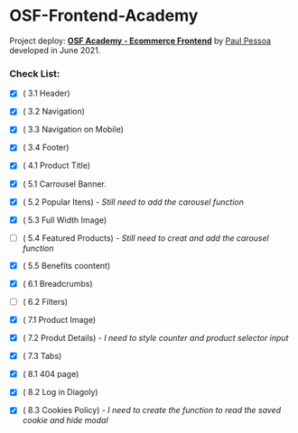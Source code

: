 # OSF-Frontend-Academy
Project deploy:
<a href="https://osf-academy.vercel.app/" target="_blank"><b>OSF Academy - Ecommerce Frontend</b></a>
by
<a href="https://www.linkedin.com/in/paulmspessoa/" target="_blank">Paul Pessoa</a> developed in June 2021.
<br>
### Check List:

- [x] ( 3.1 Header)

- [x] ( 3.2 Navigation)

- [x] ( 3.3 Navigation on Mobile)

- [x] ( 3.4 Footer)

- [x] ( 4.1 Product Title)

- [x] ( 5.1 Carrousel Banner.

- [x] ( 5.2 Popular Itens) - <i>Still need to add the carousel function</i>

- [x] ( 5.3 Full Width Image)

- [ ] ( 5.4 Featured Products) - <i>Still need to creat and add the carousel function</i>

- [x] ( 5.5 Benefits coontent)

- [x] ( 6.1 Breadcrumbs)

- [ ] ( 6.2 Filters)

- [x] ( 7.1 Product Image)

- [x] ( 7.2 Produt Details) - <i>I need to style counter and product selector input</i>

- [x] ( 7.3 Tabs)

- [x] ( 8.1 404 page)

- [x] ( 8.2 Log in Diagoly)

- [x] ( 8.3 Cookies Policy) - <i>I need to create the function to read the saved cookie and hide modal</i>
